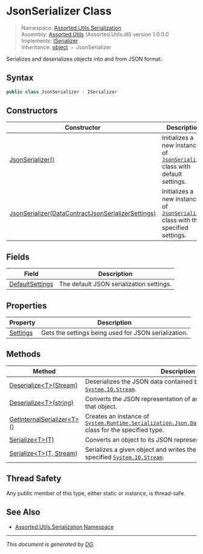 ﻿# JsonSerializer Class

> Namespace: [Assorted.Utils.Serialization](index.md#assortedutilsserialization-namespace)\
> Assembly: [Assorted.Utils](index.md) (Assorted.Utils.dll) version 1.0.0.0\
> Implements: [ISerializer](Assorted.Utils.Serialization.ISerializer.md)\
> Inheritance: [object](https://docs.microsoft.com/en-us/dotnet/api/system.object) `→` JsonSerializer

Serializes and deserializes objects into and from JSON format.

## Syntax

```csharp
public class JsonSerializer : ISerializer
```

## Constructors

Constructor | Description
--- | ---
[JsonSerializer()](Assorted.Utils.Serialization.JsonSerializer.-ctor.md#jsonserializer) | Initializes a new instance of [`JsonSerializer`](Assorted.Utils.Serialization.JsonSerializer.md) class with default settings.
[JsonSerializer(DataContractJsonSerializerSettings)](Assorted.Utils.Serialization.JsonSerializer.-ctor.md#jsonserializerdatacontractjsonserializersettings) | Initializes a new instance of [`JsonSerializer`](Assorted.Utils.Serialization.JsonSerializer.md) class with the specified settings.

## Fields

Field | Description
--- | ---
[DefaultSettings](Assorted.Utils.Serialization.JsonSerializer.DefaultSettings.md) | The default JSON serialization settings.

## Properties

Property | Description
--- | ---
[Settings](Assorted.Utils.Serialization.JsonSerializer.Settings.md) | Gets the settings being used for JSON serialization.

## Methods

Method | Description
--- | ---
[Deserialize\<T>(Stream)](Assorted.Utils.Serialization.JsonSerializer.Deserialize.md#deserializetstream) | Deserializes the JSON data contained by the specified [`System.IO.Stream`](https://docs.microsoft.com/en-us/dotnet/api/system.io.stream).
[Deserialize\<T>(string)](Assorted.Utils.Serialization.JsonSerializer.Deserialize.md#deserializetstring) | Converts the JSON representation of an object to an instance of that object.
[GetInternalSerializer\<T>()](Assorted.Utils.Serialization.JsonSerializer.GetInternalSerializer.md) | Creates an instance of [`System.Runtime.Serialization.Json.DataContractJsonSerializer`](https://docs.microsoft.com/en-us/dotnet/api/system.runtime.serialization.json.datacontractjsonserializer) class for the specified type.
[Serialize\<T>(T)](Assorted.Utils.Serialization.JsonSerializer.Serialize.md#serializett) | Converts an object to its JSON representation.
[Serialize\<T>(T, Stream)](Assorted.Utils.Serialization.JsonSerializer.Serialize.md#serializett-stream) | Serializes a given object and writes the JSON data into the specified [`System.IO.Stream`](https://docs.microsoft.com/en-us/dotnet/api/system.io.stream).

## Thread Safety

Any public member of this type, either static or instance, is thread\-safe.

## See Also

- [Assorted.Utils.Serialization Namespace](index.md#assortedutilsserialization-namespace)

---

_This document is generated by [DG](https://github.com/Khojasteh/dg)._
